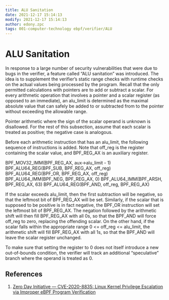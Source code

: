 ```yaml
---
title: ALU Sanitation
date: 2021-12-17 15:14:13
modify: 2021-12-17 15:14:13
author: edony.zpc
tags: 001-computer-technology ebpf/verifier/ALU
---
```


# ALU Sanitation

In response to a large number of security vulnerabilities that were due to bugs in the verifier, a feature called “ALU sanitation” was introduced. The idea is to supplement the verifier’s static range checks with runtime checks on the actual values being processed by the program. Recall that the only permitted calculations with pointers are to add or subtract a scalar. For every arithmetic operation that involves a pointer and a scalar register (as opposed to an immediate), an alu_limit is determined as the maximal absolute value that can safely be added to or subtracted from to the pointer without exceeding the allowable range.

Pointer arithmetic where the sign of the scalar operand is unknown is disallowed. For the rest of this subsection, assume that each scalar is treated as positive; the negative case is analogous.

Before each arithmetic instruction that has an alu_limit, the following sequence of instructions is added. Note that off_reg is the register containing the scalar value, and BPF_REG_AX is an auxiliary register.

BPF_MOV32_IMM(BPF_REG_AX, aux->alu_limit - 1) BPF_ALU64_REG(BPF_SUB, BPF_REG_AX, off_reg) BPF_ALU64_REG(BPF_OR, BPF_REG_AX, off_reg) BPF_ALU64_IMM(BPF_NEG, BPF_REG_AX, 0) BPF_ALU64_IMM(BPF_ARSH, BPF_REG_AX, 63) BPF_ALU64_REG(BPF_AND, off_reg, BPF_REG_AX)

If the scalar exceeds alu_limit, then the first subtraction will be negative, so that the leftmost bit of BPF_REG_AX will be set. Similarly, if the scalar that is supposed to be positive is in fact negative, the BPF_OR instruction will set the leftmost bit of BPF_REG_AX. The negation followed by the arithmetic shift will then fill BPF_REG_AX with all 0s, so that the BPF_AND will force off_reg to zero, replacing the offending scalar. On the other hand, if the scalar falls within the appropriate range 0 <= off_reg <= alu_limit, the arithmetic shift will fill BPF_REG_AX with all 1s, so that the BPF_AND will leave the scalar register unchanged.

To make sure that setting the register to 0 does not itself introduce a new out-of-bounds condition, the verifier will track an additional “speculative” branch where the operand is treated as 0.



## References
1. [Zero Day Initiative — CVE-2020-8835: Linux Kernel Privilege Escalation via Improper eBPF Program Verification](https://www.zerodayinitiative.com/blog/2020/4/8/cve-2020-8835-linux-kernel-privilege-escalation-via-improper-ebpf-program-verification)